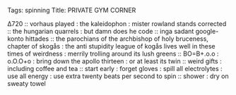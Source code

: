 Tags: spinning
Title: PRIVATE GYM CORNER 
  
∆720 :: vorhaus played : the kaleidophon : mister rowland stands corrected ::  the hungarian quarrels : but damn does he code :: inga sadant google-konto hittades :: the parochians of the archbishop of holy bruceness, chapter of skogås : the anti stupidity league of kogås lives well in these times of weirdness : merrily trolling around its lush greens :: BO=B+.o.o : o.O.O+o : bring down the apollo thirteen : or at least its twin :: weird gifts : including coffee and tea :: start early : forget gloves : spill all electrolytes : use all energy : use extra twenty beats per second to spin :: shower : dry on sweaty towel